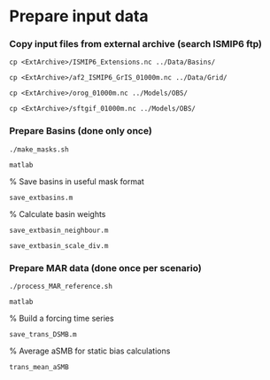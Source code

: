 # Prepare input data 

### Copy input files from external archive (search ISMIP6 ftp)
```cp <ExtArchive>/ISMIP6_Extensions.nc ../Data/Basins/```

```cp <ExtArchive>/af2_ISMIP6_GrIS_01000m.nc ../Data/Grid/```

```cp <ExtArchive>/orog_01000m.nc ../Models/OBS/```

```cp <ExtArchive>/sftgif_01000m.nc ../Models/OBS/```

### Prepare Basins (done only once)

`./make_masks.sh`

`matlab`

% Save basins in useful mask format 

`save_extbasins.m`

% Calculate basin weights

`save_extbasin_neighbour.m`

`save_extbasin_scale_div.m`


### Prepare MAR data (done once per scenario) 

`./process_MAR_reference.sh`

`matlab`

% Build a forcing time series 

`save_trans_DSMB.m`

% Average aSMB for static bias calculations

`trans_mean_aSMB`
